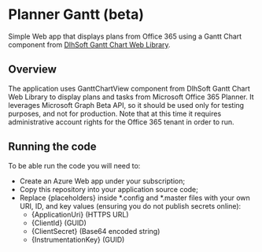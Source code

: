 # Planner Gantt (beta)
Simple Web app that displays plans from Office 365 using a Gantt Chart component from [DlhSoft Gantt Chart Web Library](http://DlhSoft.com/GanttChartWebLibrary). 

## Overview
The application uses GanttChartView component from DlhSoft Gantt Chart Web Library to display plans and tasks from Microsoft Office 365 Planner.
It leverages Microsoft Graph Beta API, so it should be used only for testing purposes, and not for production.
Note that at this time it requires administrative account rights for the Office 365 tenant in order to run.

## Running the code
To be able run the code you will need to:

* Create an Azure Web app under your subscription;
* Copy this repository into your application source code;
* Replace {placeholders} inside *.config and *.master files with your own URI, ID, and key values (ensuring you do not publish secrets online):
  * {ApplicationUri} (HTTPS URL)
  * {ClientId} (GUID)
  * {ClientSecret} (Base64 encoded string)
  * {InstrumentationKey} (GUID)
